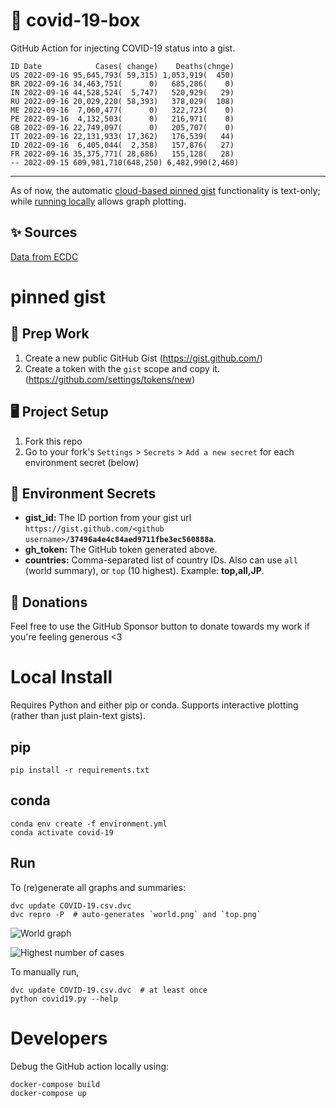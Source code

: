 # 🏥 covid-19-box

GitHub Action for injecting COVID-19 status into a gist.

```
ID Date            Cases( change)    Deaths(chnge)
US 2022-09-16 95,645,793( 59,315) 1,053,919(  450)
BR 2022-09-16 34,463,751(      0)   685,286(    0)
IN 2022-09-16 44,528,524(  5,747)   520,929(   29)
RU 2022-09-16 20,029,220( 58,393)   378,029(  108)
ME 2022-09-16  7,060,477(      0)   322,723(    0)
PE 2022-09-16  4,132,503(      0)   216,971(    0)
GB 2022-09-16 22,749,097(      0)   205,707(    0)
IT 2022-09-16 22,131,933( 17,362)   176,539(   44)
ID 2022-09-16  6,405,044(  2,358)   157,876(   27)
FR 2022-09-16 35,375,771( 28,686)   155,128(   28)
-- 2022-09-15 609,981,710(648,250) 6,482,990(2,460)
```

---

As of now, the automatic [cloud-based pinned gist](#pinned-gist) functionality is text-only;
while [running locally](#local-install) allows graph plotting.

## ✨ Sources

[Data from ECDC](https://www.ecdc.europa.eu/en/publications-data/download-todays-data-geographic-distribution-covid-19-cases-worldwide)

# pinned gist

## 🎒 Prep Work
1. Create a new public GitHub Gist (https://gist.github.com/)
1. Create a token with the `gist` scope and copy it. (https://github.com/settings/tokens/new)

## 🖥 Project Setup
1. Fork this repo
1. Go to your fork's `Settings` > `Secrets` > `Add a new secret` for each environment secret (below)

## 🤫 Environment Secrets
- **gist_id:** The ID portion from your gist url `https://gist.github.com/<github username>/`**`37496a4e4c84aed9711fbe3ec560888a`**.
- **gh_token:** The GitHub token generated above.
- **countries:** Comma-separated list of country IDs. Also can use `all` (world summary), or `top` (10 highest). Example: **top,all,JP**.

## 💸 Donations

Feel free to use the GitHub Sponsor button to donate towards my work if you're feeling generous <3

# Local Install

Requires Python and either pip or conda. Supports interactive plotting (rather than just plain-text gists).

## pip

```
pip install -r requirements.txt
```

## conda

```
conda env create -f environment.yml
conda activate covid-19
```

## Run

To (re)generate all graphs and summaries:

```
dvc update COVID-19.csv.dvc
dvc repro -P  # auto-generates `world.png` and `top.png`
```

![World graph](world.png)

![Highest number of cases](top.png)

To manually run,

```
dvc update COVID-19.csv.dvc  # at least once
python covid19.py --help
```

# Developers

Debug the GitHub action locally using:

```
docker-compose build
docker-compose up
```
